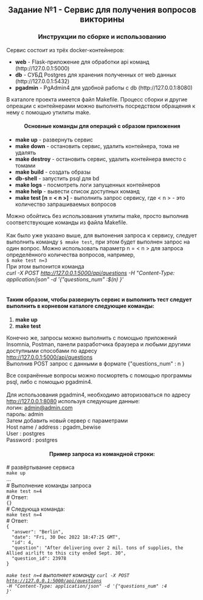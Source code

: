<h2 align="center">Задание №1 - Сервис для получения вопросов викторины</h2>
<h3 align="center"> Инструкции по сборке и использованию</h3>
Сервис состоит из трёх docker-контейнеров: <br>
<ul>
  <li> <b>web</b> - Flask-приложение для обработки api команд (http://127.0.0.1:5000) </li>
  <li> <b>db</b> - СУБД Postgres для хранения полученных от web данных (http://127.0.0.1:5432) </li>
  <li> <b>pgadmin</b> - PgAdmin4 для удобной работы с db (http://127.0.0.1:8080)</li>
</ul>

В каталоге проекта имеется файл Makefile. Процесс сборки и другие опреации с контейнерами можно выполнять посредством обращения к нему с помощью утилиты make. <br>
<h4 align="center">Основные команды для операций с образом приложения</h4>
<ul>
  <li/><b>make up</b> - развернуть сервис
  <li/><b>make down</b> - остановить сервис, удалить контейнера, тома не удалять
  <li/><b>make destroy</b> - остановить сервис, удалить контейнера вместо с томами
  <li/><b>make build</b> - создать образы
  <li/><b>db-shell</b> - запустить psql для bd
  <li/><b>make logs</b> - посмотреть логи запущенных контейнеров
  <li/><b>make help</b> - вывести список доступных команд
  <li/><b>make test [n = < n >]</b> - выполнить запрос сервису, где < n > - это количество запрашиваемых вопросов
 </ul>
 
Можно обойтись без использования утилиты make, просто выполнив соответствующие команды из файла Makefile. <br><br>
Как было уже указано выше, для выпонения запроса к сервису, следует выполнить команду ```$ mmake test```, при этом будет выполнен запрос на один вопрос.
Можно использовать параметр n = < n > для запроса определённого количества вопросов, например, <br> ```$ make test n=3```<br>
При этом выпонится команда <br>
  *curl -X POST http://127.0.0.1:5000/api/questions  -H "Content-Type: application/json" -d '{"questions_num" :$(n) }'* <br><br>
<h4>Таким образом, чтобы развернуть сервис и выполнить тест следует выполнить в корневом каталоге следующие команды:</h4>
  <ol>
    <li/> <b>make up</b>
    <li/> <b>make test</b>
  </ol>
 
Конечно же, запросы можно выполнить с помощью приложений Insomnia, Postman, панели разработчика браузера и любыми другими доступными способами по адресу<br>
   http://127.0.0.1:5000/api/questions <br>
  Выполнив POST запрос с  данными в формате {"questions_num" : n }
  
Все сохранённые вопросы можно посмортеть с помощью программы psql, либо с помощью pgadmin4. <br><br>
Для использования pgadmin4, необходимо авторизоваться по адресу http://127.0.0.1:8080 используя следующие данные: <br>
            логин: admin@admin.com <br>
            пароль: admin <br>
Затем добавить новый сервер с параметрами <br>
  Host name / address : pgadm_bewise<br>
  User : postgres<br>
  Password : postgres<br>

<h4 align="center">Пример запроса из командной строки:</h4>
# развёртывание сервиса<br>
<code>make up</code><br>
...<br>
# Выполнение команды запроса<br>
<code>make test n=4</code><br>
# Ответ:<br>
<code>{}</code><br>
# Следующа команда:<br>
<code>make test n=4</code><br>
# Ответ:<br>
<code>{
  "answer": "Berlin",
  "date": "Fri, 30 Dec 2022 18:47:25 GMT",
  "id": 4,
  "question": "After delivering over 2 mil. tons of supplies, the Allied airlift to this city ended Sept. 30",
  "question_id": 23978
}</code>

<i><code>make test n=4</code> выполняет команду <code>curl -X POST http://127.0.0.1:5000/api/questions  -H "Content-Type: application/json" -d '{"questions_num" :4 }'</code></i>

  
  
  
  


